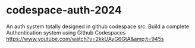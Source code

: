 # codespace-auth-2024
An auth system totally designed in github codespace src: Build a complete Authentication system using Github Codespaces https://www.youtube.com/watch?v=2kkUAyG6GtA&amp;t=945s
